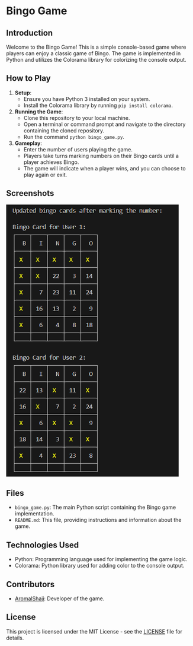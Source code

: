 # Bingo Game

## Introduction
Welcome to the Bingo Game! This is a simple console-based game where players can enjoy a classic game of Bingo. The game is implemented in Python and utilizes the Colorama library for colorizing the console output.

## How to Play
1. **Setup**: 
   - Ensure you have Python 3 installed on your system.
   - Install the Colorama library by running `pip install colorama`.
2. **Running the Game**:
   - Clone this repository to your local machine.
   - Open a terminal or command prompt and navigate to the directory containing the cloned repository.
   - Run the command `python bingo_game.py`.
3. **Gameplay**:
   - Enter the number of users playing the game.
   - Players take turns marking numbers on their Bingo cards until a player achieves Bingo.
   - The game will indicate when a player wins, and you can choose to play again or exit.

## Screenshots
![Bingo Game Screenshot](image.png)

## Files
- `bingo_game.py`: The main Python script containing the Bingo game implementation.
- `README.md`: This file, providing instructions and information about the game.

## Technologies Used
- Python: Programming language used for implementing the game logic.
- Colorama: Python library used for adding color to the console output.

## Contributors
- [AromalShaji](https://github.com/AromalShaji): Developer of the game.

## License
This project is licensed under the MIT License - see the [LICENSE](LICENSE) file for details.

